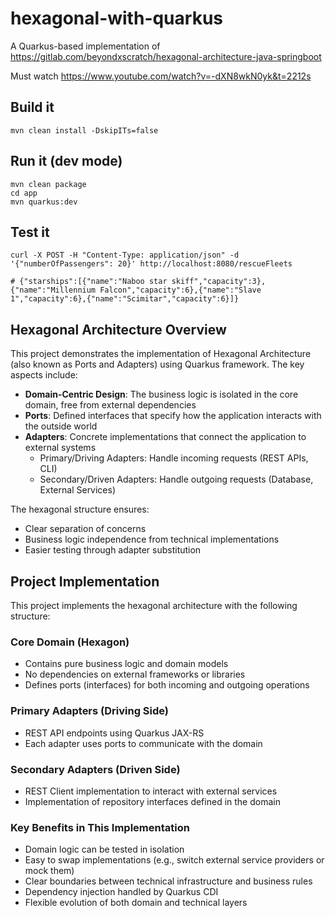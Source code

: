 # hexagonal-with-quarkus

A Quarkus-based implementation of https://gitlab.com/beyondxscratch/hexagonal-architecture-java-springboot

Must watch https://www.youtube.com/watch?v=-dXN8wkN0yk&t=2212s

## Build it

```shell
mvn clean install -DskipITs=false
```

## Run it (dev mode)

```shell
mvn clean package
cd app
mvn quarkus:dev
```
## Test it

```shell
curl -X POST -H "Content-Type: application/json" -d '{"numberOfPassengers": 20}' http://localhost:8080/rescueFleets

# {"starships":[{"name":"Naboo star skiff","capacity":3},{"name":"Millennium Falcon","capacity":6},{"name":"Slave 1","capacity":6},{"name":"Scimitar","capacity":6}]}
```

## Hexagonal Architecture Overview

This project demonstrates the implementation of Hexagonal Architecture (also known as Ports and Adapters) using Quarkus framework. The key aspects include:

- **Domain-Centric Design**: The business logic is isolated in the core domain, free from external dependencies
- **Ports**: Defined interfaces that specify how the application interacts with the outside world
- **Adapters**: Concrete implementations that connect the application to external systems
  - Primary/Driving Adapters: Handle incoming requests (REST APIs, CLI)
  - Secondary/Driven Adapters: Handle outgoing requests (Database, External Services)

The hexagonal structure ensures:
- Clear separation of concerns
- Business logic independence from technical implementations
- Easier testing through adapter substitution

## Project Implementation

This project implements the hexagonal architecture with the following structure:

### Core Domain (Hexagon)
- Contains pure business logic and domain models
- No dependencies on external frameworks or libraries
- Defines ports (interfaces) for both incoming and outgoing operations

### Primary Adapters (Driving Side)
- REST API endpoints using Quarkus JAX-RS
- Each adapter uses ports to communicate with the domain

### Secondary Adapters (Driven Side)
- REST Client implementation to interact with external services
- Implementation of repository interfaces defined in the domain

### Key Benefits in This Implementation
- Domain logic can be tested in isolation
- Easy to swap implementations (e.g., switch external service providers or mock them)
- Clear boundaries between technical infrastructure and business rules
- Dependency injection handled by Quarkus CDI
- Flexible evolution of both domain and technical layers